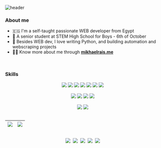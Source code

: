 <!-- - 👋 Hi, I’m @MikhaelMounay. A senior at STEM High School for Boys - 6th of October
- 👀 I’m interested in Computer Science (mostly Web Development and Software Engineering)
- 🌱 I’m currently learning JS frameworks (Vue JS & Nuxt JS) / Machine Learning
- 📫 You can to reach me on [email](mailto:mikhaelmounay@gmail.com) / [facebook](https://www.facebook.com/mikhael.mounay.75) -->
<!-- - 💞️ I’m looking to collaborate on ... -->

<!---
MikhaelMounay/MikhaelMounay is a ✨ special ✨ repository because its `README.md` (this file) appears on your GitHub profile.
You can click the Preview link to take a look at your changes.
--->



<!-- <h1 align="center">Hello, I'm Mikhael</h1> -->

![header](https://capsule-render.vercel.app/api?type=soft&color=timeAuto&fontColor=timeAuto&text=Hi%20there%20👋,%20I'm%20Mikhael%20😁&fontSize=40&fontAlignY=55)

<!-- I'm a self-taught passionate WEB developer from Egypt :egypt: -->

### About me
 - :egypt: I'm a self-taught passionate WEB developer from Egypt
 - :school: A senior student at STEM High School for Boys - 6th of October
 - :snake: Besides WEB dev, I love writing Python, and building automation and webscraping projects
 - :raising_hand_man: Know more about me through [**mikhaelrais.me**](https://mikhaelrais.me/)
<br>

### Skills

<!-- ![HTML](https://img.shields.io/badge/-HTML-E34F26?logo=HTML5&logoColor=white&style=flat)
![CSS](https://img.shields.io/badge/-CSS-1572B6?logo=CSS3&logoColor=white&style=flat)
![JavaScript](https://img.shields.io/badge/-JavaScript-F7DF1E?logo=JavaScript&logoColor=white&style=flat)
![Node.js](https://img.shields.io/badge/-Node.js-339933?logo=Node.js&logoColor=white&style=flat)
![Sass](https://img.shields.io/badge/-Sass-CC6699?logo=Sass&logoColor=white&style=flat)
![Vue.js](https://img.shields.io/badge/-Vue.js-4FC08D?logo=Vue.js&logoColor=white&style=flat)
<br>

![Kotlin](https://img.shields.io/badge/-Kotlin-7F52FF?logo=Kotlin&logoColor=white&style=flat)
![Android](https://img.shields.io/badge/-Android-3DDC84?logo=Android&logoColor=white&style=flat)
![Dart](https://img.shields.io/badge/-Dart-0175C2?logo=Dart&logoColor=white&style=flat)
![Flutter](https://img.shields.io/badge/-Flutter-02569B?logo=Flutter&logoColor=white&style=flat)
<br>

![Python](https://img.shields.io/badge/-Python-3776AB?logo=Python&logoColor=white&style=flat)
![C++](https://img.shields.io/badge/-C%2B%2B-00599C?logo=C%2B%2B&logoColor=white&style=flat) -->

<div align="center">
 <img src="https://img.shields.io/badge/-HTML5-E34F26?logo=HTML5&logoColor=white&style=flat"> <img src="https://img.shields.io/badge/-CSS3-1572B6?logo=CSS3&logoColor=white&style=flat"> <img src="https://img.shields.io/badge/-JavaScript-F7DF1E?logo=JavaScript&logoColor=white&style=flat"> <img src="https://img.shields.io/badge/-Bootstrap-7952B3?logo=Bootstrap&logoColor=white&style=flat"> <img src="https://img.shields.io/badge/-Node.js-339933?logo=Node.js&logoColor=white&style=flat"> <img src="https://img.shields.io/badge/-Sass-CC6699?logo=Sass&logoColor=white&style=flat"> <img src="https://img.shields.io/badge/-Vue.js-4FC08D?logo=Vue.js&logoColor=white&style=flat">
</div>
<br>

<div align="center">
 <img src="https://img.shields.io/badge/-Kotlin-7F52FF?logo=Kotlin&logoColor=white&style=flat"> <img src="https://img.shields.io/badge/-Android-3DDC84?logo=Android&logoColor=white&style=flat"> <img src="https://img.shields.io/badge/-Dart-0175C2?logo=Dart&logoColor=white&style=flat"> <img src="https://img.shields.io/badge/-Flutter-02569B?logo=Flutter&logoColor=white&style=flat">
</div>
<br>

<div align="center">
 <img src="https://img.shields.io/badge/-Python-3776AB?logo=Python&logoColor=white&style=flat"> <img src="https://img.shields.io/badge/-C%2B%2B-00599C?logo=C%2B%2B&logoColor=white&style=flat">
</div>

<!-- GitHub Stats -->

<br>

| <a href="https://github.com/MikhaelMounay?tab=repositories"><img align="center" src="https://github-readme-stats.vercel.app/api?username=MikhaelMounay&show_icons=true&theme=transparent&hide_border=true" /></a> | <a href="https://github.com/MikhaelMounay?tab=repositories"><img align="center" src="https://github-readme-stats.vercel.app/api/top-langs/?username=MikhaelMounay&layout=compact&show_icons=true&theme=transparent&hide_border=true" /></a> |
| ------------- | ------------- |

<br>

<!-- Contact -->

<div align="center">
 <a href="https://mikhaelrais.me/"><img src="https://img.shields.io/badge/Website-mikhaelrais.me-4285F4?logo=Google%20Chrome&logoColor=white&style=flat-square"></a>&nbsp; <a href="https://www.linkedin.com/in/mikhaelmounay/"><img src="https://img.shields.io/badge/LinkedIn-Mikhael%20Mounay-0A66C2?logo=LinkedIn&logoColor=white&style=flat-square"></a>&nbsp; <a href="https://www.facebook.com/mikhael.mounay.75"><img src="https://img.shields.io/badge/Facebook-Mikhael%20Mounay-1877F2?logo=Facebook&logoColor=white&style=flat-square"></a>&nbsp; <a href="https://t.me/MikhaelMounay"><img src="https://img.shields.io/badge/Telegram-MikhaelMounay-26A5E4?logo=Telegram&logoColor=white&style=flat-square"></a>&nbsp; <a href="mailto:mikhaelmounay@gmail.com"><img src="https://img.shields.io/badge/Email-mikhaelmounay@gmail.com-EA4335?logo=Gmail&logoColor=white&style=flat-square"></a>
</div>
<br>
